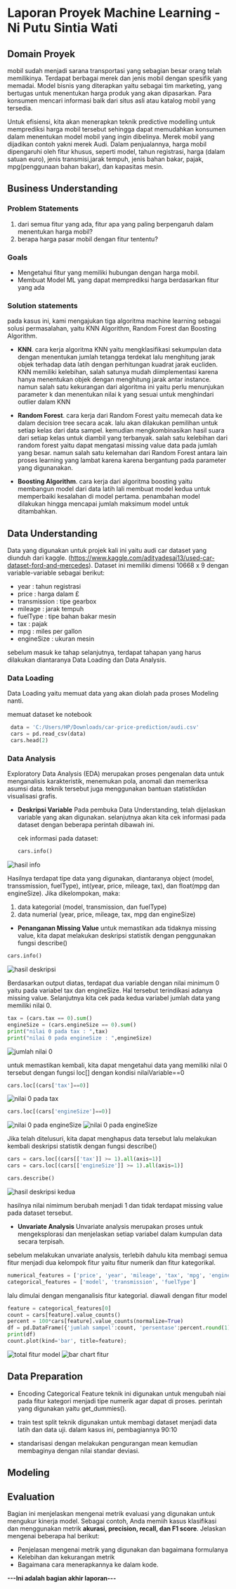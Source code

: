 # Laporan Proyek Machine Learning - Ni Putu Sintia Wati

## Domain Proyek
mobil sudah menjadi sarana transportasi yang sebagian besar orang telah memilikinya. Terdapat berbagai merek dan jenis mobil dengan spesifik yang memadai. Model bisnis yang diterapkan yaitu sebagai tim marketing, yang bertugas untuk menentukan harga produk yang akan dipasarkan. Para konsumen mencari informasi baik dari situs asli atau katalog mobil yang tersedia. 

Untuk efisiensi, kita akan menerapkan teknik predictive modelling untuk memprediksi harga mobil tersebut sehingga dapat memudahkan konsumen dalam menentukan model mobil yang ingin dibelinya. Merek mobil yang dijadikan contoh yakni merek Audi. Dalam penjualannya, harga mobil dipengaruhi oleh fitur khusus, seperti model, tahun registrasi, harga (dalam satuan euro), jenis transmisi,jarak tempuh, jenis bahan bakar, pajak, mpg(penggunaan bahan bakar), dan kapasitas mesin. 

## Business Understanding
### Problem Statements
1. dari semua fitur yang ada, fitur apa yang paling berpengaruh dalam menentukan harga mobil?
2. berapa harga pasar mobil dengan fitur tententu?

### Goals
- Mengetahui fitur yang memiliki hubungan dengan harga mobil.
- Membuat Model ML yang dapat memprediksi harga berdasarkan fitur yang ada

### Solution statements
pada kasus ini, kami mengajukan tiga algoritma machine learning sebagai solusi permasalahan, yaitu KNN Algorithm, Random Forest dan Boosting Algorithm. 

- **KNN**. 
cara kerja algoritma KNN yaitu mengklasifikasi sekumpulan data dengan menentukan jumlah tetangga terdekat lalu menghitung jarak objek terhadap data latih dengan perhitungan kuadrat jarak eucliden. KNN memiliki kelebihan, salah satunya mudah diimplementasi karena hanya menentukan objek dengan menghitung jarak antar instance. namun salah satu kekurangan dari algoritma ini yaitu perlu menunjukan parameter k dan menentukan nilai k yang sesuai untuk menghindari outlier dalam KNN

- **Random Forest**. 
cara kerja dari Random Forest yaitu memecah data ke dalam decision tree secara acak. lalu akan dilakukan pemilihan untuk setiap kelas dari data sampel. kemudian mengkombinasikan hasil suara dari setiap kelas untuk diambil yang terbanyak. salah satu kelebihan dari random forest yaitu dapat mengatasi missing value data pada jumlah yang besar. namun salah satu kelemahan dari Random Forest antara lain proses learning yang lambat karena karena bergantung pada parameter yang digunanakan.

- **Boosting Algorithm**. 
cara kerja dari algoritma boosting yaitu membangun model dari data latih lali membuat model kedua untuk memperbaiki kesalahan di model pertama. penambahan model dilakukan hingga mencapai jumlah maksimum model untuk ditambahkan. 

## Data Understanding
Data yang digunakan untuk projek kali ini yaitu audi car dataset yang diunduh dari kaggle. 
(https://www.kaggle.com/adityadesai13/used-car-dataset-ford-and-mercedes).
Dataset ini memiliki dimensi 10668 x 9 dengan variable-variable sebagai berikut:
- year : tahun registrasi 
- price : harga dalam £
- transmission : tipe gearbox
- mileage : jarak tempuh
- fuelType : tipe bahan bakar mesin
- tax : pajak
- mpg : miles per gallon
- engineSize : ukuran mesin

sebelum masuk ke tahap selanjutnya, terdapat tahapan yang harus dilakukan diantaranya Data Loading dan Data Analysis. 

### Data Loading

Data Loading yaitu memuat data yang akan diolah pada proses Modeling nanti. 

   memuat dataset ke notebook
   ```python
    data = 'C:/Users/HP/Downloads/car-price-prediction/audi.csv'
    cars = pd.read_csv(data)
    cars.head(2)
   ```
   
### Data Analysis

Exploratory Data Analysis (EDA) merupakan proses pengenalan data untuk menganalisis karakteristik, menemukan pola, anomali dan memeriksa asumsi data. teknik tersebut juga menggunakan bantuan statistikdan visualisasi grafis. 

- **Deskripsi Variable**
Pada pembuka Data Understanding, telah dijelaskan variable yang akan digunakan. selanjutnya akan kita cek informasi pada dataset dengan beberapa perintah dibawah ini. 


  cek informasi pada dataset:
  ```python
  cars.info()
  ```
 ![hasil info](https://github.com/sintiasnn/car-price-prediction/blob/main/picture-01.jpg?raw=true)
 
Hasilnya terdapat tipe data yang digunakan, diantaranya object (model, transsmission, fuelType), int(year, price, mileage, tax), dan float(mpg dan engineSize). Jika dikelompokan, maka:

 1. data kategorial (model, transmission, dan fuelType)
 2. data numerial (year, price, mileage, tax, mpg dan engineSize)

- **Penanganan Missing Value**
untuk memastikan ada tidaknya missing value, kita dapat melakukan deskripsi statistik dengan penggunakan fungsi describe()

```python
cars.info()
```

![hasil deskripsi](https://github.com/sintiasnn/car-price-prediction/blob/main/picture-02.jpg?raw=true)

Berdasarkan output diatas, terdapat dua variable dengan nilai minimum 0 yaitu pada variabel tax dan engineSize. Hal tersebut terindikasi adanya missing value. Selanjutnya kita cek pada kedua variabel jumlah data yang memiliki nilai 0. 

```python
tax = (cars.tax == 0).sum()
engineSize = (cars.engineSize == 0).sum()
print("nilai 0 pada tax : ",tax)
print("nilai 0 pada engineSize : ",engineSize)
```
![jumlah nilai 0](https://github.com/sintiasnn/car-price-prediction/blob/main/picture-03.jpg?raw=true)

untuk memastikan kembali, kita dapat mengetahui data yang memiliki nilai 0 tersebut dengan fungsi loc[] dengan kondisi nilaiVariable==0

```python
cars.loc[(cars['tax']==0)]
```
![nilai 0 pada tax](https://github.com/sintiasnn/car-price-prediction/blob/main/picture-04.jpg?raw=true)

```python
cars.loc[(cars['engineSize']==0)]
```
![nilai 0 pada engineSize](https://github.com/sintiasnn/car-price-prediction/blob/main/picture-05.jpg?raw=true)
![nilai 0 pada engineSize](https://github.com/sintiasnn/car-price-prediction/blob/main/picture-06.jpg?raw=true)

Jika telah ditelusuri, kita dapat menghapus data tersebut lalu melakukan kembali deskripsi statistik dengan fungsi describe()

```python
cars = cars.loc[(cars[['tax']] >= 1).all(axis=1)]
cars = cars.loc[(cars[['engineSize']] >= 1).all(axis=1)]
```

```python
cars.describe()
```
![hasil deskripsi kedua](https://github.com/sintiasnn/car-price-prediction/blob/main/picture-07.jpg?raw=true)

hasilnya nilai nimimum berubah menjadi 1 dan tidak terdapat missing value pada dataset tersebut. 

- **Unvariate Analysis**
Unvariate analysis merupakan proses untuk mengeksplorasi dan menjelaskan setiap variabel dalam kumpulan data secara terpisah. 

sebelum melakukan unvariate analysis, terlebih dahulu kita membagi semua fitur menjadi dua kelompok fitur yaitu fitur numerik dan fitur kategorikal. 

```python
numerical_features = ['price', 'year', 'mileage', 'tax', 'mpg', 'engineSize']
categorical_features = ['model', 'transmission', 'fuelType']
```
lalu dimulai dengan menganalisis fitur kategorial. diawali dengan fitur model

```python
feature = categorical_features[0]
count = cars[feature].value_counts()
percent = 100*cars[feature].value_counts(normalize=True)
df = pd.DataFrame({'jumlah sampel':count, 'persentase':percent.round(1)})
print(df)
count.plot(kind='bar', title=feature);
```
![total fitur model](https://github.com/sintiasnn/car-price-prediction/blob/main/picture-08.jpg?raw=true)
![bar chart fitur](https://github.com/sintiasnn/car-price-prediction/blob/main/picture-09.jpg?raw=true)

## Data Preparation
- Encoding Categorical Feature
teknik ini digunakan untuk mengubah niai pada fitur kategori menjadi tipe numerik agar dapat di proses. perintah yang digunakan yaitu get_dummies(). 

- train test split
teknik digunakan untuk membagi dataset menjadi data latih dan data uji. dalam kasus ini, pembagiannya 90:10 

- standarisasi 
dengan melakukan pengurangan mean kemudian membaginya dengan nilai standar deviasi. 

## Modeling


## Evaluation
Bagian ini menjelaskan mengenai metrik evaluasi yang digunakan untuk mengukur kinerja model. Sebagai contoh, Anda memiih kasus klasifikasi dan menggunakan metrik **akurasi, precision, recall, dan F1 score**. Jelaskan mengenai beberapa hal berikut:
- Penjelasan mengenai metrik yang digunakan dan bagaimana formulanya
- Kelebihan dan kekurangan metrik
- Bagaimana cara menerapkannya ke dalam kode.



**---Ini adalah bagian akhir laporan---**




